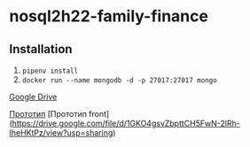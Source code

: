 # nosql2h22-family-finance

## Installation

1. ``pipenv install``
2. ``docker run --name mongodb -d -p 27017:27017 mongo``

[Google Drive](https://drive.google.com/file/d/1LHTfIKobYmAKRKhtkbI7kn4YVM7alTh6/view?usp=sharing)

[Прототип](https://drive.google.com/file/d/1krq6BRNSp5W2FPfE3ZXK0oZK4BZkYTC9/view?usp=share_link)
[Прототип front] (https://drive.google.com/file/d/1GKO4gsvZbpttCH5FwN-2lRh-IheHKtPz/view?usp=sharing)
